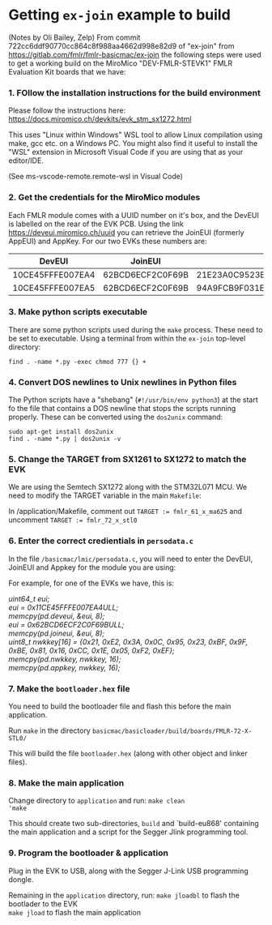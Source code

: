 # Getting `ex-join` example to build
(Notes by Oli Bailey, Zelp)
From commit 722cc6ddf90770cc864c8f988aa4662d998e82d9 of "ex-join" from https://gitlab.com/fmlr/fmlr-basicmac/ex-join the following steps 
were used to get a working build on the MiroMico "DEV-FMLR-STEVK1" FMLR Evaluation Kit boards that we have:

### 1. FOllow the installation instructions for the build environment
Please follow the instructions here: https://docs.miromico.ch/devkits/evk_stm_sx1272.html

This uses "Linux within Windows" WSL tool to allow Linux compilation using make, gcc etc. on a Windows PC. You might also find it useful to install the "WSL" extension in Microsoft Visual Code if you are using that as your editor/IDE.

(See ms-vscode-remote.remote-wsl in Visual Code)

### 2. Get the credentials for the MiroMico modules
Each FMLR module comes with a UUID number on it's box, and the DevEUI is labelled on the rear of the EVK PCB. Using the link  https://deveui.miromico.ch/uuid you can retrieve the JoinEUI (formerly AppEUI) and AppKey. For our two EVKs these numbers are:

|DevEUI|JoinEUI|AppKey|
|------|-------|------|
|10CE45FFFE007EA4|62BCD6ECF2C0F69B|21E23A0C9523BF9FBE8116CC1E05F2EF|
|10CE45FFFE007EA5|62BCD6ECF2C0F69B|94A9FCB9F031E8BF9ADF9DF11F55B775|

### 3. Make python scripts executable
There are some python scripts used during the `make` process. These need to be set to executable. Using a terminal from within the `ex-join` top-level directory:

`find . -name *.py -exec chmod 777 {} +`

### 4. Convert DOS newlines to Unix newlines in Python files
The Python scripts have a "shebang" (`#!/usr/bin/env python3`) at the start fo the file that contains a DOS newline that stops the scripts running properly. These can be converted using the `dos2unix` command:

`sudo apt-get install dos2unix`  
`find . -name *.py | dos2unix -v`  

### 5. Change the TARGET from SX1261 to SX1272 to match the EVK
We are using the Semtech SX1272 along with the STM32L071 MCU. We need to modify the TARGET variable in the main `Makefile`:

In /application/Makefile, comment out `TARGET := fmlr_61_x_ma625`  and uncomment `TARGET := fmlr_72_x_stl0`

### 6. Enter the correct credientials in `persodata.c`
In the file `/basicmac/lmic/persodata.c`, you will need to enter the DevEUI, JoinEUI and Appkey for the module you are using:

For example, for one of the EVKs we have, this is:

*uint64_t eui;  
eui = 0x11CE45FFFE007EA4ULL;  
memcpy(pd.deveui, &eui, 8);  
eui = 0x62BCD6ECF2C0F69BULL;  
memcpy(pd.joineui, &eui, 8);  
uint8_t nwkkey[16] = {0x21, 0xE2, 0x3A, 0x0C, 0x95, 0x23, 0xBF, 0x9F,  
                    0xBE, 0x81, 0x16, 0xCC, 0x1E, 0x05, 0xF2, 0xEF};  
memcpy(pd.nwkkey, nwkkey, 16);   
memcpy(pd.appkey, nwkkey, 16);*


### 7. Make the `bootloader.hex` file
You need to build the bootloader file and flash this before the main application.

Run `make` in the directory `basicmac/basicloader/build/boards/FMLR-72-X-STL0/`

This will build the file `bootloader.hex` (along with other object and linker files).

### 8. Make the main application
Change directory to `application` and run:
`make clean`  
`'make`  

This should create two sub-directories, `build` and `build-eu868' containing the main application and a script for the Segger Jlink programming tool.


### 9. Program the bootloader & application
Plug in the EVK to USB, along with the Segger J-Link USB programming dongle.

Remaining in the `application` directory, run:
`make jloadbl` to flash the bootlader to the EVK   
`make jload` to flash the main application





